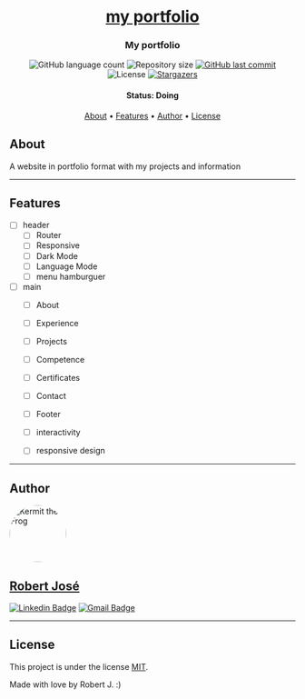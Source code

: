 <h1 align="center">
   <a href="#">my portfolio </a>
</h1>

<h3 align="center">
    My portfolio
</h3>

<p align="center">
  <img alt="GitHub language count" src="https://img.shields.io/github/languages/count/KermitTheSapo/my-portfolio">

  <img alt="Repository size" src="https://img.shields.io/github/repo-size/KermitTheSapo/my-portfolio">

  <a href="https://github.com/KermitTheSapo/my-portfolio/commits/master">
    <img alt="GitHub last commit" src="https://img.shields.io/github/last-commit/KermitTheSapo/my-portfolio">
  </a>
    
   <img alt="License" src="https://img.shields.io/badge/license-MIT-brightgreen">
   <a href="https://github.com/KermitTheSapo/my-portfolio/stargazers">
    <img alt="Stargazers" src="https://img.shields.io/github/stars/KermitTheSapo/my-portfolio?style=social">
  </a>

<h4 align="center"> 
	 Status: Doing
</h4>

<p align="center">
 <a href="#about">About</a> •
 <a href="#features">Features</a> •
 <a href="#author">Author</a> • 
 <a href="#user-content-license">License</a>

</p>


## About

A website in portfolio format with my projects and information

---

## Features

- [ ] header
    - [ ] Router
    - [ ] Responsive
    - [ ] Dark Mode
    - [ ] Language Mode
    - [ ] menu hamburguer
- [ ] main
    - [ ] About
    - [ ] Experience
    - [ ] Projects
    - [ ] Competence
    - [ ] Certificates
    - [ ] Contact
    - [ ] Footer
    - [ ] interactivity
    - [ ] responsive design
    

---

## Author

<a href="#">
 <img style="border-radius: 50%;" src="https://avatars.githubusercontent.com/u/74118301?v=4" width="100px;" alt="Kermit the Frog"/>
<h2>Robert José</h2>

[![Linkedin Badge](https://img.shields.io/badge/-Robert-Jose?style=flat-square&logo=Linkedin&logoColor=white&link=https://www.linkedin.com/in/robertjosé/)](https://www.linkedin.com/in/robertjosé/) 
[![Gmail Badge](https://img.shields.io/badge/-rjsf06@gmail.com-c14438?style=flat-square&logo=Gmail&logoColor=white&link=mailto:tgmarinho@gmail.com)](mailto:rjsf06@gmail.com)

---

## License

This project is under the license [MIT](./LICENSE).

Made with love by Robert J. :)
